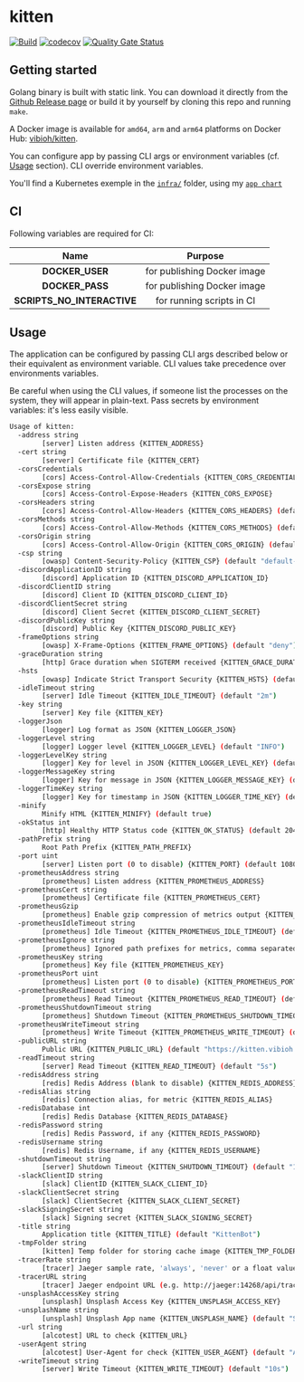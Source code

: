 # kitten

[![Build](https://github.com/ViBiOh/kitten/workflows/Build/badge.svg)](https://github.com/ViBiOh/kitten/actions)
[![codecov](https://codecov.io/gh/ViBiOh/kitten/branch/main/graph/badge.svg)](https://codecov.io/gh/ViBiOh/kitten)
[![Quality Gate Status](https://sonarcloud.io/api/project_badges/measure?project=ViBiOh_kitten&metric=alert_status)](https://sonarcloud.io/dashboard?id=ViBiOh_kitten)

## Getting started

Golang binary is built with static link. You can download it directly from the [Github Release page](https://github.com/ViBiOh/kitten/releases) or build it by yourself by cloning this repo and running `make`.

A Docker image is available for `amd64`, `arm` and `arm64` platforms on Docker Hub: [vibioh/kitten](https://hub.docker.com/r/vibioh/kitten/tags).

You can configure app by passing CLI args or environment variables (cf. [Usage](#usage) section). CLI override environment variables.

You'll find a Kubernetes exemple in the [`infra/`](infra/) folder, using my [`app chart`](https://github.com/ViBiOh/charts/tree/main/app)

## CI

Following variables are required for CI:

|            Name            |           Purpose           |
| :------------------------: | :-------------------------: |
|      **DOCKER_USER**       | for publishing Docker image |
|      **DOCKER_PASS**       | for publishing Docker image |
| **SCRIPTS_NO_INTERACTIVE** |  for running scripts in CI  |

## Usage

The application can be configured by passing CLI args described below or their equivalent as environment variable. CLI values take precedence over environments variables.

Be careful when using the CLI values, if someone list the processes on the system, they will appear in plain-text. Pass secrets by environment variables: it's less easily visible.

```bash
Usage of kitten:
  -address string
        [server] Listen address {KITTEN_ADDRESS}
  -cert string
        [server] Certificate file {KITTEN_CERT}
  -corsCredentials
        [cors] Access-Control-Allow-Credentials {KITTEN_CORS_CREDENTIALS}
  -corsExpose string
        [cors] Access-Control-Expose-Headers {KITTEN_CORS_EXPOSE}
  -corsHeaders string
        [cors] Access-Control-Allow-Headers {KITTEN_CORS_HEADERS} (default "Content-Type")
  -corsMethods string
        [cors] Access-Control-Allow-Methods {KITTEN_CORS_METHODS} (default "GET")
  -corsOrigin string
        [cors] Access-Control-Allow-Origin {KITTEN_CORS_ORIGIN} (default "*")
  -csp string
        [owasp] Content-Security-Policy {KITTEN_CSP} (default "default-src 'self'; base-uri 'self'; script-src 'self' 'httputils-nonce'; style-src 'self' 'httputils-nonce'; img-src 'self' platform.slack-edge.com")
  -discordApplicationID string
        [discord] Application ID {KITTEN_DISCORD_APPLICATION_ID}
  -discordClientID string
        [discord] Client ID {KITTEN_DISCORD_CLIENT_ID}
  -discordClientSecret string
        [discord] Client Secret {KITTEN_DISCORD_CLIENT_SECRET}
  -discordPublicKey string
        [discord] Public Key {KITTEN_DISCORD_PUBLIC_KEY}
  -frameOptions string
        [owasp] X-Frame-Options {KITTEN_FRAME_OPTIONS} (default "deny")
  -graceDuration string
        [http] Grace duration when SIGTERM received {KITTEN_GRACE_DURATION} (default "30s")
  -hsts
        [owasp] Indicate Strict Transport Security {KITTEN_HSTS} (default true)
  -idleTimeout string
        [server] Idle Timeout {KITTEN_IDLE_TIMEOUT} (default "2m")
  -key string
        [server] Key file {KITTEN_KEY}
  -loggerJson
        [logger] Log format as JSON {KITTEN_LOGGER_JSON}
  -loggerLevel string
        [logger] Logger level {KITTEN_LOGGER_LEVEL} (default "INFO")
  -loggerLevelKey string
        [logger] Key for level in JSON {KITTEN_LOGGER_LEVEL_KEY} (default "level")
  -loggerMessageKey string
        [logger] Key for message in JSON {KITTEN_LOGGER_MESSAGE_KEY} (default "message")
  -loggerTimeKey string
        [logger] Key for timestamp in JSON {KITTEN_LOGGER_TIME_KEY} (default "time")
  -minify
        Minify HTML {KITTEN_MINIFY} (default true)
  -okStatus int
        [http] Healthy HTTP Status code {KITTEN_OK_STATUS} (default 204)
  -pathPrefix string
        Root Path Prefix {KITTEN_PATH_PREFIX}
  -port uint
        [server] Listen port (0 to disable) {KITTEN_PORT} (default 1080)
  -prometheusAddress string
        [prometheus] Listen address {KITTEN_PROMETHEUS_ADDRESS}
  -prometheusCert string
        [prometheus] Certificate file {KITTEN_PROMETHEUS_CERT}
  -prometheusGzip
        [prometheus] Enable gzip compression of metrics output {KITTEN_PROMETHEUS_GZIP}
  -prometheusIdleTimeout string
        [prometheus] Idle Timeout {KITTEN_PROMETHEUS_IDLE_TIMEOUT} (default "10s")
  -prometheusIgnore string
        [prometheus] Ignored path prefixes for metrics, comma separated {KITTEN_PROMETHEUS_IGNORE}
  -prometheusKey string
        [prometheus] Key file {KITTEN_PROMETHEUS_KEY}
  -prometheusPort uint
        [prometheus] Listen port (0 to disable) {KITTEN_PROMETHEUS_PORT} (default 9090)
  -prometheusReadTimeout string
        [prometheus] Read Timeout {KITTEN_PROMETHEUS_READ_TIMEOUT} (default "5s")
  -prometheusShutdownTimeout string
        [prometheus] Shutdown Timeout {KITTEN_PROMETHEUS_SHUTDOWN_TIMEOUT} (default "5s")
  -prometheusWriteTimeout string
        [prometheus] Write Timeout {KITTEN_PROMETHEUS_WRITE_TIMEOUT} (default "10s")
  -publicURL string
        Public URL {KITTEN_PUBLIC_URL} (default "https://kitten.vibioh.fr")
  -readTimeout string
        [server] Read Timeout {KITTEN_READ_TIMEOUT} (default "5s")
  -redisAddress string
        [redis] Redis Address (blank to disable) {KITTEN_REDIS_ADDRESS} (default "localhost:6379")
  -redisAlias string
        [redis] Connection alias, for metric {KITTEN_REDIS_ALIAS}
  -redisDatabase int
        [redis] Redis Database {KITTEN_REDIS_DATABASE}
  -redisPassword string
        [redis] Redis Password, if any {KITTEN_REDIS_PASSWORD}
  -redisUsername string
        [redis] Redis Username, if any {KITTEN_REDIS_USERNAME}
  -shutdownTimeout string
        [server] Shutdown Timeout {KITTEN_SHUTDOWN_TIMEOUT} (default "10s")
  -slackClientID string
        [slack] ClientID {KITTEN_SLACK_CLIENT_ID}
  -slackClientSecret string
        [slack] ClientSecret {KITTEN_SLACK_CLIENT_SECRET}
  -slackSigningSecret string
        [slack] Signing secret {KITTEN_SLACK_SIGNING_SECRET}
  -title string
        Application title {KITTEN_TITLE} (default "KittenBot")
  -tmpFolder string
        [kitten] Temp folder for storing cache image {KITTEN_TMP_FOLDER} (default "/tmp")
  -tracerRate string
        [tracer] Jaeger sample rate, 'always', 'never' or a float value {KITTEN_TRACER_RATE} (default "always")
  -tracerURL string
        [tracer] Jaeger endpoint URL (e.g. http://jaeger:14268/api/traces) {KITTEN_TRACER_URL}
  -unsplashAccessKey string
        [unsplash] Unsplash Access Key {KITTEN_UNSPLASH_ACCESS_KEY}
  -unsplashName string
        [unsplash] Unsplash App name {KITTEN_UNSPLASH_NAME} (default "SayIt")
  -url string
        [alcotest] URL to check {KITTEN_URL}
  -userAgent string
        [alcotest] User-Agent for check {KITTEN_USER_AGENT} (default "Alcotest")
  -writeTimeout string
        [server] Write Timeout {KITTEN_WRITE_TIMEOUT} (default "10s")
```
